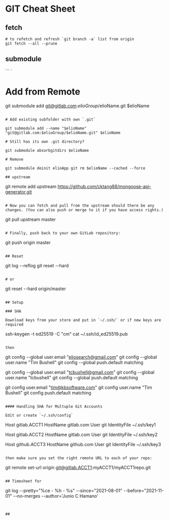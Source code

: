 # GIT Cheat Sheet

## fetch

```
# to refetch and refresh `git branch -a` list from origin
git fetch --all --prune
```

## submodule

``` `

# Add from Remote

git submodule add git@gitlab.com:$elioGroup/$elioName.git $elioName

```

# Add existing subfolder with own `.git`

git submodule add --name "$elioName" "git@gitlab.com:$elioGroup/$elioName.git" $elioName

# Still has its own .git directory?

git submodule absorbgitdirs $elioName

# Remove

git submodule deinit elioApp git rm $elioName --cached --force

## upstream

```

git remote add upstream <https://github.com/cktang88/mongoose-api-generator.git>

```

# Now you can fetch and pull from the upstream should there be any changes. (You can also push or merge to it if you have access rights.)

```

git pull upstream master

```

# Finally, push back to your own GitLab repository:

```

git push origin master

```

## Reset

```

git log --reflog git reset --hard

```

# or

```

git reset --hard origin/master

```

## Setup

### SHA

Download keys from your store and put in `~/.ssh/` or if new keys are required

```

ssh-keygen -t ed25519 -C "cm" cat ~/.ssh/id_ed25519.pub

```

then

```

git config --global user.email "eliosearch@gmail.com" git config --global user.name "Tim Bushell" git config --global push.default matching

git config --global user.email "tcbushell@gmail.com" git config --global user.name "tcbushell" git config --global push.default matching

git config user.email "tim@kbsoftware.com" git config user.name "Tim Bushell" git config push.default matching

```

#### Handling SHA for Multuple Git Accounts

Edit or create `~/.ssh/config`

```

Host gitlab.ACCT1
HostName gitlab.com
User git
IdentityFile ~/.ssh/key1

Host gitlab.ACCT2
HostName gitlab.com
User git
IdentityFile ~/.ssh/key2

Host github.ACCT3
HostName github.com
User git
IdentityFile ~/.ssh/key3

```

then make sure you set the right remote URL to each of your repo:

```

git remote set-url origin git@gitlab.ACCT1:myACCT1/myACCT1repo.git

```

## Timesheet for

```

git log --pretty="%ce - %h - %s" --since="2021-08-01" --before="2021-11-01" --no-merges --author='Junio C Hamano'

```


##

```
